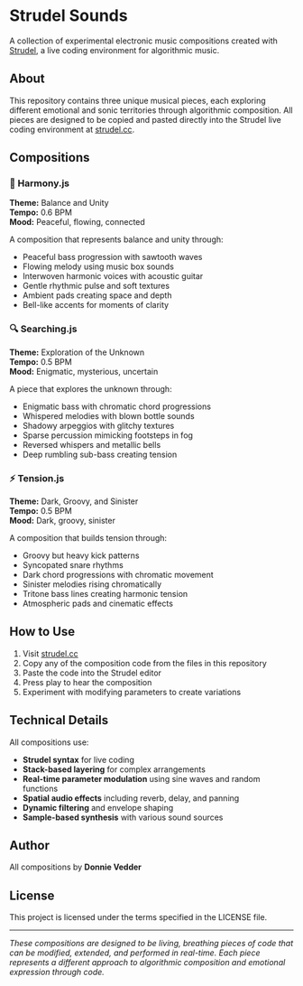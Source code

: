 # Strudel Sounds

A collection of experimental electronic music compositions created with [Strudel](https://strudel.cc/), a live coding environment for algorithmic music.

## About

This repository contains three unique musical pieces, each exploring different emotional and sonic territories through algorithmic composition. All pieces are designed to be copied and pasted directly into the Strudel live coding environment at [strudel.cc](https://strudel.cc/).

## Compositions

### 🎵 Harmony.js
**Theme:** Balance and Unity  
**Tempo:** 0.6 BPM  
**Mood:** Peaceful, flowing, connected

A composition that represents balance and unity through:
- Peaceful bass progression with sawtooth waves
- Flowing melody using music box sounds
- Interwoven harmonic voices with acoustic guitar
- Gentle rhythmic pulse and soft textures
- Ambient pads creating space and depth
- Bell-like accents for moments of clarity

### 🔍 Searching.js
**Theme:** Exploration of the Unknown  
**Tempo:** 0.5 BPM  
**Mood:** Enigmatic, mysterious, uncertain

A piece that explores the unknown through:
- Enigmatic bass with chromatic chord progressions
- Whispered melodies with blown bottle sounds
- Shadowy arpeggios with glitchy textures
- Sparse percussion mimicking footsteps in fog
- Reversed whispers and metallic bells
- Deep rumbling sub-bass creating tension

### ⚡ Tension.js
**Theme:** Dark, Groovy, and Sinister  
**Tempo:** 0.5 BPM  
**Mood:** Dark, groovy, sinister

A composition that builds tension through:
- Groovy but heavy kick patterns
- Syncopated snare rhythms
- Dark chord progressions with chromatic movement
- Sinister melodies rising chromatically
- Tritone bass lines creating harmonic tension
- Atmospheric pads and cinematic effects

## How to Use

1. Visit [strudel.cc](https://strudel.cc/)
2. Copy any of the composition code from the files in this repository
3. Paste the code into the Strudel editor
4. Press play to hear the composition
5. Experiment with modifying parameters to create variations

## Technical Details

All compositions use:
- **Strudel syntax** for live coding
- **Stack-based layering** for complex arrangements
- **Real-time parameter modulation** using sine waves and random functions
- **Spatial audio effects** including reverb, delay, and panning
- **Dynamic filtering** and envelope shaping
- **Sample-based synthesis** with various sound sources

## Author

All compositions by **Donnie Vedder**

## License

This project is licensed under the terms specified in the LICENSE file.

---

*These compositions are designed to be living, breathing pieces of code that can be modified, extended, and performed in real-time. Each piece represents a different approach to algorithmic composition and emotional expression through code.*
